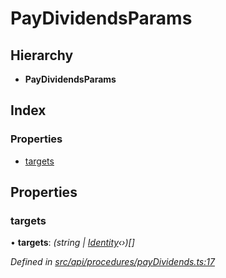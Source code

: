 # PayDividendsParams

## Hierarchy

* **PayDividendsParams**

## Index

### Properties

* [targets](paydividendsparams.md#targets)

## Properties

### targets

• **targets**: _\(string \|_ [_Identity_](../classes/identity.md)_‹›\)\[\]_

_Defined in_ [_src/api/procedures/payDividends.ts:17_](https://github.com/PolymathNetwork/polymesh-sdk/blob/959efb76/src/api/procedures/payDividends.ts#L17)

